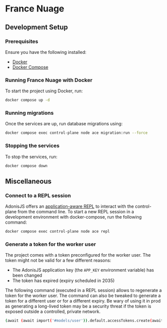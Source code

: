 # France Nuage

## Development Setup

### Prerequisites

Ensure you have the following installed:

- [Docker](https://docs.docker.com/get-docker/)
- [Docker Compose](https://docs.docker.com/compose/install/)

### Running France Nuage with Docker

To start the project using Docker, run:

```sh
docker compose up -d
```

### Running migrations

Once the services are up, run database migrations using:

```sh
docker compose exec control-plane node ace migration:run --force
```

### Stopping the services

To stop the services, run:

```sh
docker compose down
```

## Miscellaneous

### Connect to a REPL session

AdonisJS offers an [application-aware REPL](https://docs.adonisjs.com/guides/digging-deeper/repl) to interact with the
control-plane from the command line. To start a new REPL session in a development environment with docker-compose, run
the following command:

```sh
docker compose exec control-plane node ace repl
```

### Generate a token for the worker user

The project comes with a token preconfigured for the worker user. The token might not be valid for a few different
reasons:

- The AdonisJS application key (the `APP_KEY` environment variable) has been changed
- The token has expired (expiry scheduled in 2035)

The following command (executed in a REPL session) allows to regenerate a token for the worker user. The command can
also be tweaked to generate a token for a different user or for a different expiry. Be wary of using it in prod as
generating a long-lived token may be a security threat if the token is exposed outside a controlled, private network.

```sh
(await (await import('#models/user')).default.accessTokens.create(await (await import('#models/user')).default.findByOrFail({ email: 'worker@france-nuage.fr' }), ['*'], { expiresIn: '10 years' })).value.release()
```
